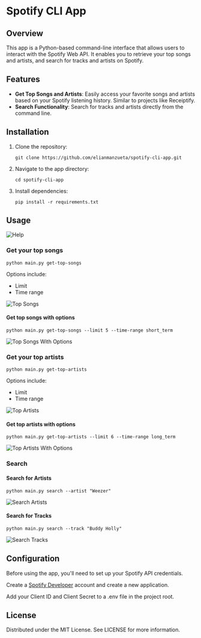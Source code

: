 # Spotify CLI App

## Overview

This app is a Python-based command-line interface that allows users to interact with the Spotify Web API. It enables you to retrieve your top songs and artists, and search for tracks and artists on Spotify.

## Features

- **Get Top Songs and Artists**: Easily access your favorite songs and artists based on your Spotify listening history. Similar to projects like Receiptify.
- **Search Functionality**: Search for tracks and artists directly from the command line.

## Installation

1. Clone the repository:

   ```git clone https://github.com/elianmanzueta/spotify-cli-app.git```

2. Navigate to the app directory:

    `cd spotify-cli-app`

3. Install dependencies:

    `pip install -r requirements.txt`

## Usage

![Help](images/Help%20page.png)

### Get your top songs

`python main.py get-top-songs`

Options include:

- Limit
- Time range

![Top Songs](images/Top%20Songs.png)

#### Get top songs with options

`python main.py get-top-songs --limit 5 --time-range short_term`

![Top Songs With Options](images/Top%20Songs%20with%20Options.png)

### Get your top artists

`python main.py get-top-artists`

Options include:

- Limit
- Time range

![Top Artists](images/Top%20Artists.png)

#### Get top artists with options

`python main.py get-top-artists --limit 6 --time-range long_term`

![Top Artists With Options](images/Top%20Artists%20with%20Options.png)

### Search

#### Search for Artists

`python main.py search --artist "Weezer"`

![Search Artists](images/Search%20-%20Artists.png)

#### Search for Tracks

`python main.py search --track "Buddy Holly"`

![Search Tracks](images/Search%20-%20Tracks.png)

## Configuration

Before using the app, you'll need to set up your Spotify API credentials.

Create a [Spotify Developer](https://developer.spotify.com) account and create a new application.

Add your Client ID and Client Secret to a .env file in the project root.

## License

Distributed under the MIT License. See LICENSE for more information.
